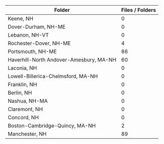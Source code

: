 | Folder                                  |   Files / Folders |
|-----------------------------------------|-------------------|
| Keene, NH                               |                 0 |
| Dover-Durham, NH-ME                     |                 0 |
| Lebanon, NH-VT                          |                 0 |
| Rochester-Dover, NH-ME                  |                 4 |
| Portsmouth, NH-ME                       |                86 |
| Haverhill-North Andover-Amesbury, MA-NH |                60 |
| Laconia, NH                             |                 0 |
| Lowell-Billerica-Chelmsford, MA-NH      |                 0 |
| Franklin, NH                            |                 0 |
| Berlin, NH                              |                 0 |
| Nashua, NH-MA                           |                 0 |
| Claremont, NH                           |                 0 |
| Concord, NH                             |                 0 |
| Boston-Cambridge-Quincy, MA-NH          |                 2 |
| Manchester, NH                          |                89 |